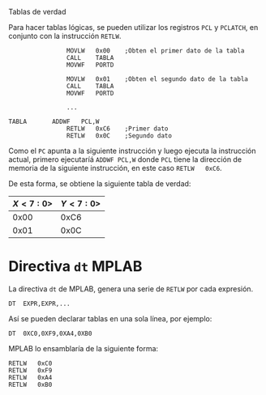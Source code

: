 Tablas de verdad

Para hacer tablas lógicas, se pueden utilizar los registros `PCL` y `PCLATCH`, en conjunto con la instrucción `RETLW`.

```mpasm
				MOVLW 	0x00 	;Obten el primer dato de la tabla
				CALL	TABLA
				MOVWF 	PORTD
				
				MOVLW 	0x01 	;Obten el segundo dato de la tabla
				CALL	TABLA
				MOVWF 	PORTD
				
				...
				
TABLA		ADDWF	PCL,W
				RETLW	0xC6	;Primer dato
				RETLW	0x0C	;Segundo dato
```

Como el `PC` apunta a la siguiente instrucción y luego ejecuta la instrucción actual, primero ejecutaríá `ADDWF	PCL,W` donde `PCL` tiene la dirección de memoria de la siguiente instrucción, en este caso `RETLW	0xC6`.

De esta forma, se obtiene la siguiente tabla de verdad:

|$X<7:0>$|$Y<7:0>$|
|-|-|
|0x00|0xC6|
|0x01|0x0C|

# Directiva `dt` MPLAB
La directiva `dt` de MPLAB, genera una serie de `RETLW` por cada expresión.

```
DT	EXPR,EXPR,...
```

Así se pueden declarar tablas en una sola línea, por ejemplo:

```
DT	0XC0,0XF9,0XA4,0XB0
```

MPLAB lo ensamblaría de la siguiente forma:
```
RETLW	0xC0
RETLW	0xF9
RETLW	0xA4
RETLW	0xB0
```